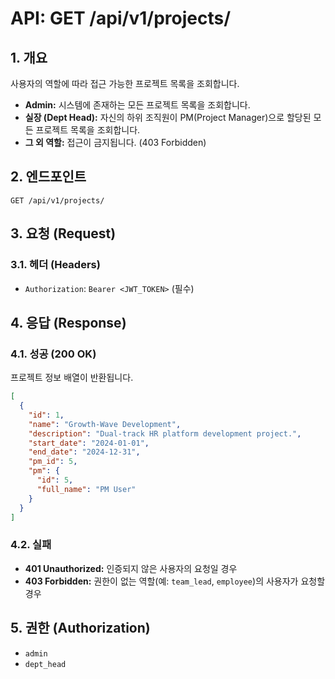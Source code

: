 # API: GET /api/v1/projects/

## 1. 개요
사용자의 역할에 따라 접근 가능한 프로젝트 목록을 조회합니다.

- **Admin:** 시스템에 존재하는 모든 프로젝트 목록을 조회합니다.
- **실장 (Dept Head):** 자신의 하위 조직원이 PM(Project Manager)으로 할당된 모든 프로젝트 목록을 조회합니다.
- **그 외 역할:** 접근이 금지됩니다. (403 Forbidden)

## 2. 엔드포인트
`GET /api/v1/projects/`

## 3. 요청 (Request)
### 3.1. 헤더 (Headers)
- `Authorization`: `Bearer <JWT_TOKEN>` (필수)

## 4. 응답 (Response)
### 4.1. 성공 (200 OK)
프로젝트 정보 배열이 반환됩니다.
```json
[
  {
    "id": 1,
    "name": "Growth-Wave Development",
    "description": "Dual-track HR platform development project.",
    "start_date": "2024-01-01",
    "end_date": "2024-12-31",
    "pm_id": 5,
    "pm": {
      "id": 5,
      "full_name": "PM User"
    }
  }
]
```

### 4.2. 실패
- **401 Unauthorized:** 인증되지 않은 사용자의 요청일 경우
- **403 Forbidden:** 권한이 없는 역할(예: `team_lead`, `employee`)의 사용자가 요청할 경우

## 5. 권한 (Authorization)
- `admin`
- `dept_head`
